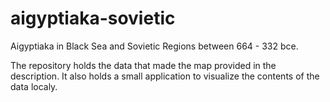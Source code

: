 # aigyptiaka-sovietic
Aigyptiaka in Black Sea and Sovietic Regions between 664 - 332 bce.

The repository holds the data that made the map provided in the description.
It also holds a small application to visualize the contents of the data localy.
